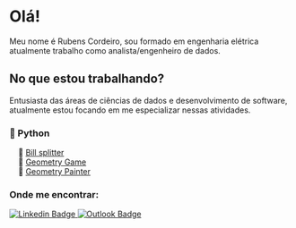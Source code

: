# Olá!

Meu nome é Rubens Cordeiro, sou formado em engenharia elétrica atualmente trabalho como analista/engenheiro de dados.

## No que estou trabalhando?
Entusiasta das áreas de ciências de dados e desenvolvimento de software, atualmente estou focando em me especializar nessas atividades. <br>


### 📁 Python
&nbsp; &nbsp; 📜 [Bill splitter](https://github.com/RubensCordeiro/python_geometry_game) <br />
&nbsp; &nbsp; 📜 [Geometry Game](https://github.com/RubensCordeiro/bill_splitter) <br />
&nbsp; &nbsp; 📜 [Geometry Painter](https://github.com/RubensCordeiro/geometry_painter)

### Onde me encontrar:
[
![Linkedin Badge](https://camo.githubusercontent.com/a80d00f23720d0bc9f55481cfcd77ab79e141606829cf16ec43f8cacc7741e46/68747470733a2f2f696d672e736869656c64732e696f2f62616467652f4c696e6b6564496e2d3030373742353f7374796c653d666f722d7468652d6261646765266c6f676f3d6c696e6b6564696e266c6f676f436f6c6f723d7768697465)
](https://www.linkedin.com/in/rubens-cordeiro-080a59130/)
[
![Outlook Badge](https://camo.githubusercontent.com/be08f7a1c998ec3e477fd0d3cc0e7fa39255cce4e77daf537e80c0f33e4d87d0/68747470733a2f2f696d672e736869656c64732e696f2f62616467652f4d6963726f736f66745f4f75746c6f6f6b2d3030373844343f7374796c653d666f722d7468652d6261646765266c6f676f3d6d6963726f736f66742d6f75746c6f6f6b266c6f676f436f6c6f723d7768697465)](<mailto:rubensccordeiro@outlook.com>)

